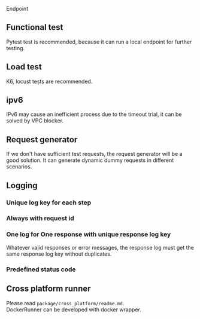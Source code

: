 Endpoint

## Functional test
Pytest test is recommended, because it can run a local endpoint for further testing.

## Load test
K6, locust tests are recommended.

## ipv6
IPv6 may cause an inefficient process due to the timeout trial, it can be solved by VPC blocker.

## Request generator
If we don't have sufficient test requests, the request generator will be a good solution. It can generate dynamic dummy requests in different scenarios.

## Logging

### Unique log key for each step

### Always with request id

### One log for One response with unique response log key
Whatever valid responses or error messages, the response log must get the same response log key without duplicates.

### Predefined status code

## Cross platform runner
Please read `package/cross_platform/readme.md`.<br>
DockerRunner can be developed with docker wrapper.